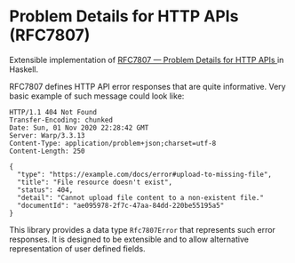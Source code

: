 # Problem Details for HTTP APIs (RFC7807)

Extensible implementation of [RFC7807 — Problem Details for HTTP APIs
](https://tools.ietf.org/html/rfc7807) in Haskell.

RFC7807 defines HTTP API error responses that are quite informative. Very basic
example of such message could look like:

```
HTTP/1.1 404 Not Found
Transfer-Encoding: chunked
Date: Sun, 01 Nov 2020 22:28:42 GMT
Server: Warp/3.3.13
Content-Type: application/problem+json;charset=utf-8
Content-Length: 250

{
  "type": "https://example.com/docs/error#upload-to-missing-file",
  "title": "File resource doesn't exist",
  "status": 404,
  "detail": "Cannot upload file content to a non-existent file."
  "documentId": "ae095978-2f7c-47aa-84dd-220be55195a5"
}
```

This library provides a data type `Rfc7807Error` that represents such error
responses. It is designed to be extensible and to allow alternative
representation of user defined fields.
